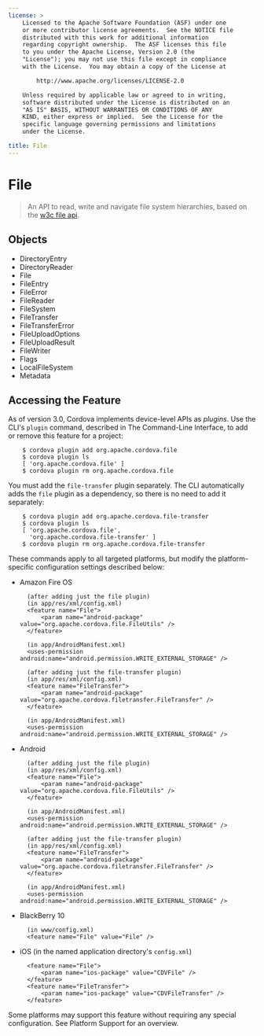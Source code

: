 ```yaml
---
license: >
    Licensed to the Apache Software Foundation (ASF) under one
    or more contributor license agreements.  See the NOTICE file
    distributed with this work for additional information
    regarding copyright ownership.  The ASF licenses this file
    to you under the Apache License, Version 2.0 (the
    "License"); you may not use this file except in compliance
    with the License.  You may obtain a copy of the License at

        http://www.apache.org/licenses/LICENSE-2.0

    Unless required by applicable law or agreed to in writing,
    software distributed under the License is distributed on an
    "AS IS" BASIS, WITHOUT WARRANTIES OR CONDITIONS OF ANY
    KIND, either express or implied.  See the License for the
    specific language governing permissions and limitations
    under the License.

title: File
---
```


# File

> An API to read, write and navigate file system hierarchies, based on the [w3c file api](http://www.w3.org/TR/FileAPI).

## Objects

- DirectoryEntry
- DirectoryReader
- File
- FileEntry
- FileError
- FileReader
- FileSystem
- FileTransfer
- FileTransferError
- FileUploadOptions
- FileUploadResult
- FileWriter
- Flags
- LocalFileSystem
- Metadata

## Accessing the Feature

As of version 3.0, Cordova implements device-level APIs as _plugins_.
Use the CLI's `plugin` command, described in The Command-Line
Interface, to add or remove this feature for a project:

        $ cordova plugin add org.apache.cordova.file
        $ cordova plugin ls
        [ 'org.apache.cordova.file' ]
        $ cordova plugin rm org.apache.cordova.file
        
You must add the `file-transfer` plugin separately. The CLI
automatically adds the `file` plugin as a dependency, so there is no
need to add it separately:

        $ cordova plugin add org.apache.cordova.file-transfer
        $ cordova plugin ls
        [ 'org.apache.cordova.file',
          'org.apache.cordova.file-transfer' ]
        $ cordova plugin rm org.apache.cordova.file-transfer

These commands apply to all targeted platforms, but modify the
platform-specific configuration settings described below:

* Amazon Fire OS

        (after adding just the file plugin)
        (in app/res/xml/config.xml)
        <feature name="File">
            <param name="android-package" value="org.apache.cordova.file.FileUtils" />
        </feature>

        (in app/AndroidManifest.xml)
        <uses-permission android:name="android.permission.WRITE_EXTERNAL_STORAGE" />

        (after adding just the file-transfer plugin)
        (in app/res/xml/config.xml)
        <feature name="FileTransfer">
            <param name="android-package" value="org.apache.cordova.filetransfer.FileTransfer" />
        </feature>

        (in app/AndroidManifest.xml)
        <uses-permission android:name="android.permission.WRITE_EXTERNAL_STORAGE" />

* Android

        (after adding just the file plugin)
        (in app/res/xml/config.xml)
        <feature name="File">
            <param name="android-package" value="org.apache.cordova.file.FileUtils" />
        </feature>

        (in app/AndroidManifest.xml)
        <uses-permission android:name="android.permission.WRITE_EXTERNAL_STORAGE" />

        (after adding just the file-transfer plugin)
        (in app/res/xml/config.xml)
        <feature name="FileTransfer">
            <param name="android-package" value="org.apache.cordova.filetransfer.FileTransfer" />
        </feature>

        (in app/AndroidManifest.xml)
        <uses-permission android:name="android.permission.WRITE_EXTERNAL_STORAGE" />

* BlackBerry 10

        (in www/config.xml)
        <feature name="File" value="File" />

* iOS (in the named application directory's `config.xml`)

        <feature name="File">
            <param name="ios-package" value="CDVFile" />
        </feature>
        <feature name="FileTransfer">
            <param name="ios-package" value="CDVFileTransfer" />
        </feature>

Some platforms may support this feature without requiring any special
configuration.  See Platform Support for an overview.
